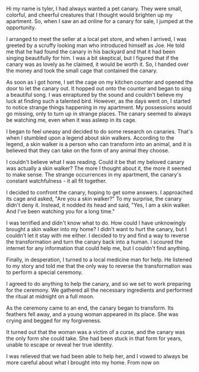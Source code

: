 Hi my name is tyler, I had always wanted a pet canary. They were small, colorful, and cheerful creatures that I thought would brighten up my apartment. So, when I saw an ad online for a canary for sale, I jumped at the opportunity.

I arranged to meet the seller at a local pet store, and when I arrived, I was greeted by a scruffy looking man who introduced himself as Joe. He told me that he had found the canary in his backyard and that it had been singing beautifully for him. I was a bit skeptical, but I figured that if the canary was as lovely as he claimed, it would be worth it. So, I handed over the money and took the small cage that contained the canary.

As soon as I got home, I set the cage on my kitchen counter and opened the door to let the canary out. It hopped out onto the counter and began to sing a beautiful song. I was enraptured by the sound and couldn't believe my luck at finding such a talented bird. However, as the days went on, I started to notice strange things happening in my apartment. My possessions would go missing, only to turn up in strange places. The canary seemed to always be watching me, even when it was asleep in its cage.

I began to feel uneasy and decided to do some research on canaries. That's when I stumbled upon a legend about skin walkers. According to the legend, a skin walker is a person who can transform into an animal, and it is believed that they can take on the form of any animal they choose.

I couldn't believe what I was reading. Could it be that my beloved canary was actually a skin walker? The more I thought about it, the more it seemed to make sense. The strange occurrences in my apartment, the canary's constant watchfulness - it all fit together.

I decided to confront the canary, hoping to get some answers. I approached its cage and asked, "Are you a skin walker?" To my surprise, the canary didn't deny it. Instead, it nodded its head and said, "Yes, I am a skin walker. And I've been watching you for a long time."

I was terrified and didn't know what to do. How could I have unknowingly brought a skin walker into my home? I didn't want to hurt the canary, but I couldn't let it stay with me either. I decided to try and find a way to reverse the transformation and turn the canary back into a human. I scoured the internet for any information that could help me, but I couldn't find anything.

Finally, in desperation, I turned to a local medicine man for help. He listened to my story and told me that the only way to reverse the transformation was to perform a special ceremony.

I agreed to do anything to help the canary, and so we set to work preparing for the ceremony. We gathered all the necessary ingredients and performed the ritual at midnight on a full moon.

As the ceremony came to an end, the canary began to transform. Its feathers fell away, and a young woman appeared in its place. She was crying and begged for my forgiveness.

It turned out that the woman was a victim of a curse, and the canary was the only form she could take. She had been stuck in that form for years, unable to escape or reveal her true identity.

I was relieved that we had been able to help her, and I vowed to always be more careful about what I brought into my home. From now on